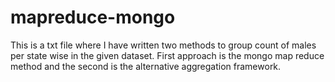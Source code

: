 # mapreduce-mongo

This is a txt file where I have written two methods to group count of males per state wise in the given dataset.
First approach is the mongo map reduce method and the second is the alternative aggregation framework.
